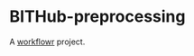 # BITHub-preprocessing

A [workflowr][] project.

[workflowr]: https://github.com/workflowr/workflowr
